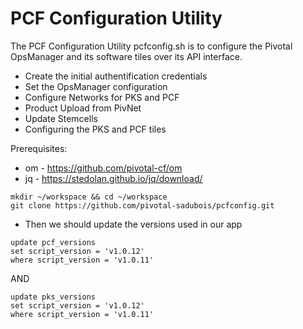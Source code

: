 # PCF Configuration Utility
The PCF Configuration Utility pcfconfig.sh is to configure the Pivotal OpsManager
and its software tiles over its API interface.  

* Create the initial authentification credentials
* Set the OpsManager configuration
* Configure Networks for PKS and PCF
* Product Upload from PivNet
* Update Stemcells
* Configuring the PKS and PCF tiles

Prerequisites:
* om - https://github.com/pivotal-cf/om
* jq - https://stedolan.github.io/jq/download/

```
mkdir ~/workspace && cd ~/workspace
git clone https://github.com/pivotal-sadubois/pcfconfig.git
```

* Then we should update the versions used in our app

```
update pcf_versions
set script_version = 'v1.0.12'
where script_version = 'v1.0.11'
```
AND
```
update pks_versions
set script_version = 'v1.0.12'
where script_version = 'v1.0.11'
```
